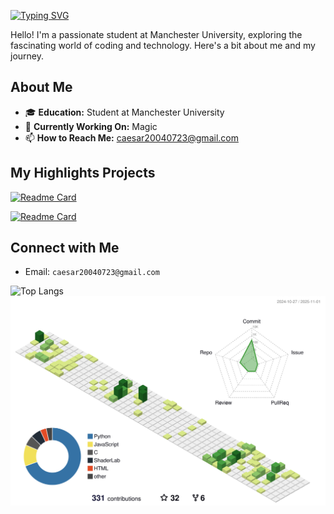 [![Typing SVG](https://readme-typing-svg.herokuapp.com?font=Fira+Code&weight=500&size=30&duration=4000&pause=1000&color=CA3DF7&random=false&width=535&lines=Welcome+to+Xuanpei's+Hub!+%F0%9F%91%8B+)](https://git.io/typing-svg)

Hello! I'm a passionate student at Manchester University, exploring the fascinating world of coding and technology. Here's a bit about me and my journey.

## About Me

- 🎓 **Education:** Student at Manchester University
- 🔭 **Currently Working On:** Magic
- 📫 **How to Reach Me:** caesar20040723@gmail.com

  

## My Highlights Projects



[![Readme Card](https://github-readme-stats.vercel.app/api/pin/?username=Caesar723&repo=TheDayOfSagittarius3&theme=tokyonight)](https://github.com/Caesar723/TheDayOfSagittarius3)

[![Readme Card](https://github-readme-stats.vercel.app/api/pin/?username=Caesar723&repo=Magic&theme=tokyonight)](https://github.com/Caesar723/Magic)



## Connect with Me

- Email: `caesar20040723@gmail.com`


![Top Langs](https://github-readme-stats.vercel.app/api/top-langs/?username=Caesar723&layout=compact&theme=tokyonight)
![](./profile-3d-contrib/profile-green-animate.svg)
